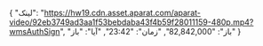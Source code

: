 {
  "لینک": "https://hw19.cdn.asset.aparat.com/aparat-video/92eb3749ad3aa1f53bebdaba43f4b59f28011159-480p.mp4?wmsAuthSign",
  "باز": "82,842,000",
  "زمان": "23:42",
  "آیا": "باز"
}
